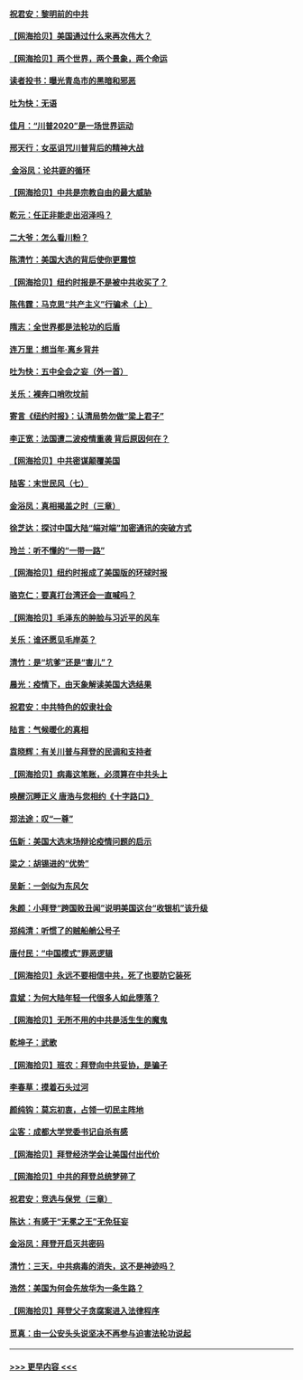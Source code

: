 #### [祝君安：黎明前的中共](../pages/nsc993/n12524071.md?t=11041502) 
#### [【网海拾贝】美国通过什么来再次伟大？](../pages/nsc993/n12523844.md?t=11041502) 
#### [【网海拾贝】两个世界，两个景象，两个命运](../pages/nsc993/n12521419.md?t=11041502) 
#### [读者投书：曝光青岛市的黑暗和邪恶](../pages/nsc993/n12520988.md?t=11041502) 
#### [吐为快：无语](../pages/nsc993/n12518588.md?t=11041502) 
#### [佳月：“川普2020”是一场世界运动](../pages/nsc993/n12518581.md?t=11041502) 
#### [邢天行：女巫诅咒川普背后的精神大战](../pages/nsc993/n12517257.md?t=11041502) 
#### [ 金浴凤：论共匪的循环](../pages/nsc993/n12517133.md?t=11041502) 
#### [【网海拾贝】中共是宗教自由的最大威胁](../pages/nsc993/n12516879.md?t=11041502) 
#### [乾元：任正非能走出沼泽吗？](../pages/nsc993/n12515831.md?t=11041502) 
#### [二大爷：怎么看川粉？](../pages/nsc993/n12515820.md?t=11041502) 
#### [陈清竹：美国大选的背后使你更震惊](../pages/nsc993/n12515589.md?t=11041502) 
#### [【网海拾贝】纽约时报是不是被中共收买了？](../pages/nsc993/n12515122.md?t=11041502) 
#### [陈伟霆：马克思“共产主义”行骗术（上）](../pages/nsc993/n12510217.md?t=11041502) 
#### [隋志：全世界都是法轮功的后盾](../pages/nsc993/n12510636.md?t=11041502) 
#### [连万里：想当年‧离乡背井](../pages/nsc993/n12510623.md?t=11041502) 
#### [吐为快：五中全会之妄（外一首）](../pages/nsc993/n12510470.md?t=11041502) 
#### [关乐：裸奔口哨吹坟前](../pages/nsc993/n12510403.md?t=11041502) 
#### [寄言《纽约时报》：认清局势勿做“梁上君子”](../pages/nsc993/n12510042.md?t=11041502) 
#### [李正宽：法国遭二波疫情重袭 背后原因何在？](../pages/nsc993/n12509971.md?t=11041502) 
#### [【网海拾贝】中共密谋颠覆美国](../pages/nsc993/n12509816.md?t=11041502) 
#### [陆客：末世民风（七）](../pages/nsc993/n12507822.md?t=11041502) 
#### [金浴凤：真相揭盖之时（三章）](../pages/nsc993/n12507804.md?t=11041502) 
#### [徐芝达：探讨中国大陆“端对端”加密通讯的突破方式](../pages/nsc993/n12507682.md?t=11041502) 
#### [玲兰：听不懂的“一带一路”](../pages/nsc993/n12507669.md?t=11041502) 
#### [【网海拾贝】纽约时报成了美国版的环球时报](../pages/nsc993/n12507053.md?t=11041502) 
#### [骆克仁：要真打台湾还会一直喊吗？](../pages/nsc993/n12506843.md?t=11041502) 
#### [【网海拾贝】毛泽东的肿脸与习近平的风车](../pages/nsc993/n12504537.md?t=11041502) 
#### [关乐：谁还愿见毛岸英？](../pages/nsc993/n12503866.md?t=11041502) 
#### [清竹：是“坑爹”还是“害儿”？](../pages/nsc993/n12503034.md?t=11041502) 
#### [晨光：疫情下，由天象解读美国大选结果](../pages/nsc993/n12502536.md?t=11041502) 
#### [祝君安：中共特色的奴隶社会](../pages/nsc993/n12501529.md?t=11041502) 
#### [陆言：气候暖化的真相](../pages/nsc993/n12501183.md?t=11041502) 
#### [袁晓辉：有关川普与拜登的民调和支持者](../pages/nsc993/n12500433.md?t=11041502) 
#### [【网海拾贝】病毒这笔账，必须算在中共头上](../pages/nsc993/n12500320.md?t=11041502) 
#### [唤醒沉睡正义 唐浩与您相约《十字路口》](../pages/nsc993/n12497980.md?t=11041502) 
#### [郑法途：叹“一尊”](../pages/nsc993/n12498837.md?t=11041502) 
#### [伍新：美国大选末场辩论疫情问题的启示](../pages/nsc993/n12498829.md?t=11041502) 
#### [梁之：胡锡进的“优势”](../pages/nsc993/n12498780.md?t=11041502) 
#### [吴新：一剑似为东风欠](../pages/nsc993/n12498772.md?t=11041502) 
#### [朱颜：小拜登“跨国败丑闻”说明美国这台“收银机”该升级](../pages/nsc993/n12498731.md?t=11041502) 
#### [郑纯清：听惯了的贼船艄公号子](../pages/nsc993/n12498721.md?t=11041502) 
#### [唐付民：“中国模式”罪恶逻辑](../pages/nsc993/n12498310.md?t=11041502) 
#### [【网海拾贝】永远不要相信中共，死了也要防它装死](../pages/nsc993/n12498162.md?t=11041502) 
#### [袁斌：为何大陆年轻一代很多人如此堕落？](../pages/nsc993/n12495696.md?t=11041502) 
#### [【网海拾贝】无所不用的中共是活生生的魔鬼](../pages/nsc993/n12495621.md?t=11041502) 
#### [乾坤子：武歌](../pages/nsc993/n12493391.md?t=11041502) 
#### [【网海拾贝】班农：拜登向中共妥协，是骗子](../pages/nsc993/n12492877.md?t=11041502) 
#### [李春草：摸着石头过河](../pages/nsc993/n12491121.md?t=11041502) 
#### [颜纯钩：莫忘初衷，占领一切民主阵地](../pages/nsc993/n12490965.md?t=11041502) 
#### [尘客：成都大学党委书记自杀有感](../pages/nsc993/n12490950.md?t=11041502) 
#### [【网海拾贝】拜登经济学会让美国付出代价](../pages/nsc993/n12489662.md?t=11041502) 
#### [【网海拾贝】中共的拜登总统梦碎了](../pages/nsc993/n12487896.md?t=11041502) 
#### [祝君安：竞选与保党（三章）](../pages/nsc993/n12487258.md?t=11041502) 
#### [陈达：有感于“无冕之王”无免狂妄](../pages/nsc993/n12485133.md?t=11041502) 
#### [金浴凤：拜登开启灭共密码](../pages/nsc993/n12485125.md?t=11041502) 
#### [清竹：三天，中共病毒的消失，这不是神迹吗？](../pages/nsc993/n12485027.md?t=11041502) 
#### [浩然：美国为何会先放华为一条生路？](../pages/nsc993/n12484997.md?t=11041502) 
#### [【网海拾贝】拜登父子贪腐案进入法律程序](../pages/nsc993/n12484957.md?t=11041502) 
#### [觅真：由一公安头头说坚决不再参与迫害法轮功说起](../pages/nsc993/n12484212.md?t=11041502) 

----
#### [ >>> 更早内容 <<< ](../indexes/nsc993-earlier.md)
